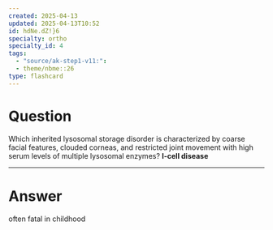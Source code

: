 ```yaml
---
created: 2025-04-13
updated: 2025-04-13T10:52
id: hdNe.dZ!}6
specialty: ortho
specialty_id: 4
tags:
  - "source/ak-step1-v11:": 
  - theme/nbme::26
type: flashcard
---
```


# Question
Which inherited lysosomal storage disorder is characterized by coarse facial features, clouded corneas, and restricted joint movement with high serum levels of multiple lysosomal enzymes?    **I-cell disease**

---

# Answer
often fatal in childhood